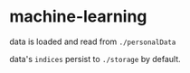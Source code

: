 # machine-learning

data is loaded and read from `./personalData`

data's `indices` persist to `./storage` by default.
